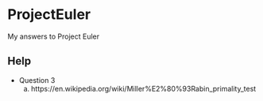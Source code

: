 # ProjectEuler
My answers to Project Euler

<h2> Help</h2>
<ul> 
<li> Question 3
<ol type="a">

<li> https://en.wikipedia.org/wiki/Miller%E2%80%93Rabin_primality_test </li>

</ol>

</li>
  

</ul>



